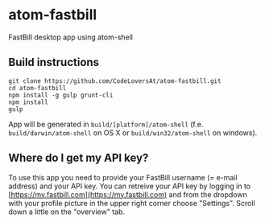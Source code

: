 # atom-fastbill
FastBill desktop app using atom-shell

## Build instructions

```shell
git clone https://github.com/CodeLoversAt/atom-fastbill.git
cd atom-fastbill
npm install -g gulp grunt-cli
npm install
gulp
```

App will be generated in `build/[platform]/atom-shell` (f.e. `build/darwin/atom-shell` on OS X or `build/win32/atom-shell` on windows).

## Where do I get my API key?

To use this app you need to provide your FastBill username (= e-mail address) and your API key. You can retreive your API key by logging in to [https://my.fastbill.com](https://my.fastbill.com) and from the dropdown with your profile picture in the upper right corner choose "Settings". Scroll down a little on the "overview" tab.
